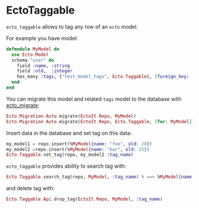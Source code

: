 EctoTaggable
============

`ecto_taggable` allows to tag any row of an `ecto` model.

For example you have model:

```elixir
defmodule MyModel do
  use Ecto.Model
  schema "user" do
    field :name, :string
    field :old,  :integer
    has_many :tags, {"test_model_tags", Ecto.Taggable}, [foreign_key: :tag_id] # foreign_key: tag_id is necessarily
  end
end
```

You can migrate this model and related `tags` model to the database with [ecto_migrate](https://github.com/xerions/ecto_migrate):

```elixir
Ecto.Migration.Auto.migrate(EctoIt.Repo, MyModel)
Ecto.Migration.Auto.migrate(EctoIt.Repo, Ecto.Taggable, [for: MyModel])
```

Insert data in the database and set tag on this data:

```elixir
my_model1 = repo.insert(%MyModel{name: "foo", old: 20})
my_model2 =repo.insert(%MyModel{name: "bar", old: 25})
Ecto.Taggable.set_tag(repo, my_model2 :tag_name)
```

`ecto_taggable` provides ability to search tag with:

```elixir
Ecto.Taggable.search_tag(repo, MyModel, :tag_name) % ==> %MyModel{name: "bar", ...}
```

and delete tag with:

```elixir
Ecto.Taggable.Api.drop_tag(EctoIt.Repo, MyModel, :tag_name)
```
